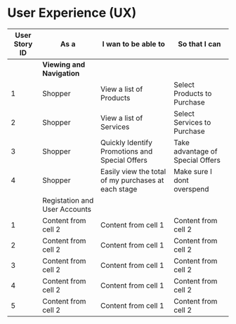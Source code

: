 

# User Experience (UX)


User Story ID | As a          |  I wan to be able to | So that I can
------------  | ------------- |  ------------        | -------------
                                      |**Viewing and Navigation**                      
1 | Shopper | View a list of Products | Select Products to Purchase
2 | Shopper | View a list of Services | Select Services to Purchase
3 | Shopper | Quickly Identify Promotions and Special Offers | Take advantage of Special Offers
4 | Shopper | Easily view the total of my purchases at each stage | Make sure I dont overspend
  |               |Registation and User Accounts
1 | Content from cell 2 | Content from cell 1 | Content from cell 2
2 | Content from cell 2 | Content from cell 1 | Content from cell 2
3 | Content from cell 2 | Content from cell 1 | Content from cell 2
4 | Content from cell 2 | Content from cell 1 | Content from cell 2
5 | Content from cell 2 | Content from cell 1 | Content from cell 2
